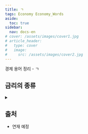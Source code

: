 ```yaml
---
title: ㄱ
tags: Economy Economy_Words
aside:
  toc: true
sidebar:
  nav: docs-en
# cover: /assets/images/cover1.jpg
# article_header:
#   type: cover
#   image:
#     src: /assets/images/cover2.jpg
---
```


경제 용어 정리 - ㄱ

<!-- more -->

## 금리의 종류
<details>
<summary></summary>
<div markdown="1">
<!-- markdown 위/아래 한칸 공백 두어야 함 -->
<!-- https://inasie.github.io/it일반/마크다운-expander-control/ -->

### 기준금리, 가산금리, 코픽스, 콜금리, CD금리
- https://m.blog.naver.com/thwls95983/222988170673
- https://letsknowthis.tistory.com/m/101
- https://ishigakilife.tistory.com/143
- https://portal.kfb.or.kr/compare/loan.php

</div>
</details>


## 출처
- 연재 예정
